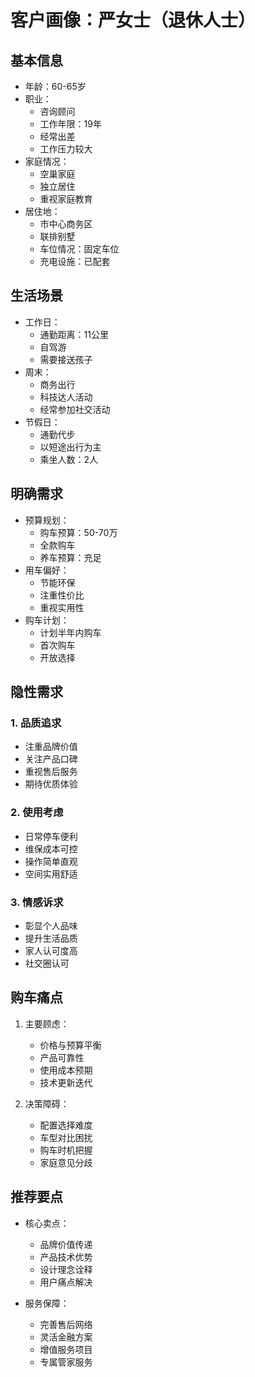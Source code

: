 # 客户画像：严女士（退休人士）

## 基本信息
- 年龄：60-65岁
- 职业：
  - 咨询顾问
  - 工作年限：19年
  - 经常出差
  - 工作压力较大
- 家庭情况：
  - 空巢家庭
  - 独立居住
  - 重视家庭教育
- 居住地：
  - 市中心商务区
  - 联排别墅
  - 车位情况：固定车位
  - 充电设施：已配套

## 生活场景
- 工作日：
  - 通勤距离：11公里
  - 自驾游
  - 需要接送孩子
- 周末：
  - 商务出行
  - 科技达人活动
  - 经常参加社交活动
- 节假日：
  - 通勤代步
  - 以短途出行为主
  - 乘坐人数：2人

## 明确需求
- 预算规划：
  - 购车预算：50-70万
  - 全款购车
  - 养车预算：充足
- 用车偏好：
  - 节能环保
  - 注重性价比
  - 重视实用性
- 购车计划：
  - 计划半年内购车
  - 首次购车
  - 开放选择

## 隐性需求
### 1. 品质追求
- 注重品牌价值
- 关注产品口碑
- 重视售后服务
- 期待优质体验

### 2. 使用考虑
- 日常停车便利
- 维保成本可控
- 操作简单直观
- 空间实用舒适

### 3. 情感诉求
- 彰显个人品味
- 提升生活品质
- 家人认可度高
- 社交圈认可

## 购车痛点
1. 主要顾虑：
   - 价格与预算平衡
   - 产品可靠性
   - 使用成本预期
   - 技术更新迭代

2. 决策障碍：
   - 配置选择难度
   - 车型对比困扰
   - 购车时机把握
   - 家庭意见分歧

## 推荐要点
- 核心卖点：
  - 品牌价值传递
  - 产品技术优势
  - 设计理念诠释
  - 用户痛点解决

- 服务保障：
  - 完善售后网络
  - 灵活金融方案
  - 增值服务项目
  - 专属管家服务